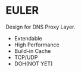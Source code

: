 # EULER

Design for DNS Proxy Layer.

- Extendable
- High Performance
- Build-in Cache
- TCP/UDP
- DOH(NOT YET)
